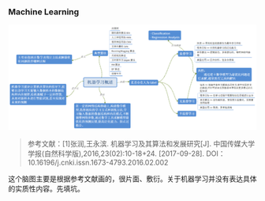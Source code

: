 ### Machine Learning

![机器学习概述](./image/机器学习概述.png)

> 参考文献：[1]张润,王永滨. 机器学习及其算法和发展研究[J]. 中国传媒大学学报(自然科学版),2016,23(02):10-18+24. [2017-09-28]. DOI：10.16196/j.cnki.issn.1673-4793.2016.02.002

这个脑图主要是根据参考文献画的，很片面、敷衍。关于机器学习并没有表达具体的实质性内容。先填坑。
